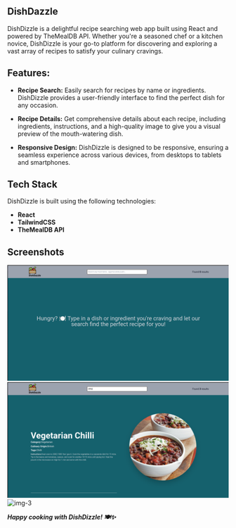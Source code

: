 ## DishDazzle
DishDizzle is a delightful recipe searching web app built using React and powered by TheMealDB API. Whether you're a seasoned chef or a kitchen novice, DishDizzle is your go-to platform for discovering and exploring a vast array of recipes to satisfy your culinary cravings.

## Features:
- **Recipe Search:** Easily search for recipes by name or ingredients. DishDizzle provides a user-friendly interface to find the perfect dish for any occasion.

- **Recipe Details:** Get comprehensive details about each recipe, including ingredients, instructions, and a high-quality image to give you a visual preview of the mouth-watering dish.

- **Responsive Design:** DishDizzle is designed to be responsive, ensuring a seamless experience across various devices, from desktops to tablets and smartphones.

## Tech Stack
DishDizzle is built using the following technologies:
- **React** 
- **TailwindCSS**
- **TheMealDB API**

## Screenshots
![img-1](Screenshots/Home.png)
![img-2](Screenshots/home2.png)
![img-3](Screenshot/ss.png)

**_Happy cooking with DishDizzle! 🍽️✨_**
